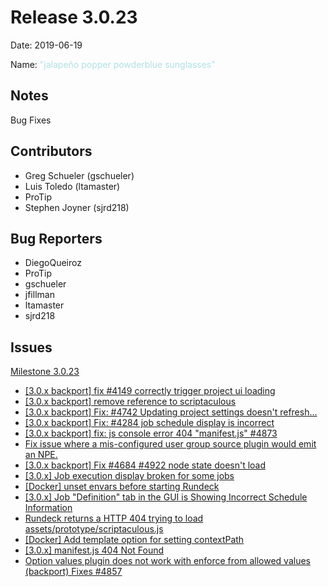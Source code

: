Release 3.0.23
===========

Date: 2019-06-19

Name: <span style="color: powderblue"><span class="glyphicon glyphicon-sunglasses"></span> "jalapeño popper powderblue sunglasses"</span>

## Notes

Bug Fixes

## Contributors

* Greg Schueler (gschueler)
* Luis Toledo (ltamaster)
* ProTip
* Stephen Joyner (sjrd218)

## Bug Reporters

* DiegoQueiroz
* ProTip
* gschueler
* jfillman
* ltamaster
* sjrd218

## Issues

[Milestone 3.0.23](https://github.com/rundeck/rundeck/milestone/108)

* [\[3.0.x backport\] fix #4149 correctly trigger project ui loading](https://github.com/rundeck/rundeck/pull/4978)
* [\[3.0.x backport\] remove reference to scriptaculous](https://github.com/rundeck/rundeck/pull/4964)
* [\[3.0.x backport\] Fix: #4742 Updating project settings doesn't refresh…](https://github.com/rundeck/rundeck/pull/4951)
* [\[3.0.x backport\] Fix: #4284 job schedule display is incorrect](https://github.com/rundeck/rundeck/pull/4939)
* [\[3.0.x backport\] fix: js console error 404 "manifest.js" #4873](https://github.com/rundeck/rundeck/pull/4938)
* [Fix issue where a mis-configured user group source plugin would emit an NPE.](https://github.com/rundeck/rundeck/pull/4926)
* [\[3.0.x backport\] Fix #4684 #4922 node state doesn't load](https://github.com/rundeck/rundeck/pull/4924)
* [\[3.0.x\] Job execution display broken for some jobs](https://github.com/rundeck/rundeck/issues/4922)
* [\[Docker\] unset envars before starting Rundeck](https://github.com/rundeck/rundeck/pull/4913)
* [\[3.0.x\] Job "Definition" tab in the GUI is Showing Incorrect Schedule Information](https://github.com/rundeck/rundeck/issues/4898)
* [Rundeck returns a HTTP 404 trying to load assets/prototype/scriptaculous.js](https://github.com/rundeck/rundeck/issues/4893)
* [\[Docker\] Add template option for setting contextPath](https://github.com/rundeck/rundeck/pull/4875)
* [\[3.0.x\] manifest.js 404 Not Found](https://github.com/rundeck/rundeck/issues/4873)
* [Option values plugin does not work with enforce from allowed values (backport) Fixes #4857](https://github.com/rundeck/rundeck/pull/4864)